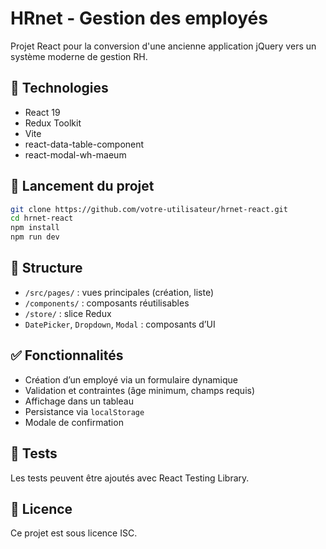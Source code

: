 # HRnet - Gestion des employés

Projet React pour la conversion d'une ancienne application jQuery vers un système moderne de gestion RH.

## 🧰 Technologies

- React 19
- Redux Toolkit
- Vite
- react-data-table-component
- react-modal-wh-maeum

## 🚀 Lancement du projet

```bash
git clone https://github.com/votre-utilisateur/hrnet-react.git
cd hrnet-react
npm install
npm run dev
```

## 📁 Structure

- `/src/pages/` : vues principales (création, liste)
- `/components/` : composants réutilisables
- `/store/` : slice Redux
- `DatePicker`, `Dropdown`, `Modal` : composants d’UI

## ✅ Fonctionnalités

- Création d’un employé via un formulaire dynamique
- Validation et contraintes (âge minimum, champs requis)
- Affichage dans un tableau
- Persistance via `localStorage`
- Modale de confirmation

## 🧪 Tests

Les tests peuvent être ajoutés avec React Testing Library.

## 📝 Licence

Ce projet est sous licence ISC.
